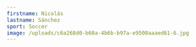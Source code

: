 ```yaml
---
firstname: Nicolás
lastname: Sánchez
sport: Soccer
image: /uploads/c6a268d0-b60a-4b6b-b97a-e9500aaaed61-6.jpg
---
```

